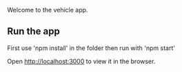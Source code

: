 Welcome to the vehicle app.

## Run the app

First use 'npm install' in the folder
then run with 'npm start'

Open [http://localhost:3000](http://localhost:3000) to view it in the browser.
